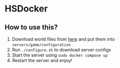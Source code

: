 # HSDocker

## How to use this?
1. Download world files from [here](https://www.mediafire.com/file/5oko5y8h7uj6i9z/world.zip/file) and put them into `servers/game/configuration`
2. Run `./configure.sh` to download server configs
3. Start the server using `sudo docker compose up`
4. Restart the server and enjoy!
